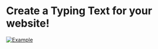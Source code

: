 # Create a Typing Text for your website!

[![Example](https://cdn.discordapp.com/attachments/1005669836707348661/1016987653670969384/ex.gif)](https://toniedev.tk/)
